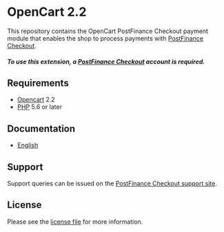 

# OpenCart 2.2

This repository contains the OpenCart  PostFinance Checkout payment module that enables the shop to process payments with [PostFinance Checkout](https://postfinance.ch/en/business/products/e-commerce/postfinance-checkout-all-in-one.html).

##### To use this extension, a [PostFinance Checkout](https://checkout.postfinance.ch/en-ch/user/signup) account is required.

## Requirements

* [Opencart](https://www.opencart.com/) 2.2
* [PHP](http://php.net/) 5.6 or later

## Documentation

* [English](https://plugin-documentation.postfinance-checkout.ch/pfpayments/opencart-2.2/1.0.46/docs/en/documentation.html)

## Support

Support queries can be issued on the [PostFinance Checkout support site](https://www.postfinance.ch/en/business/support.html).

## License

Please see the [license file](https://github.com/pfpayments/opencart-2.2/blob/1.0.46/LICENSE) for more information.